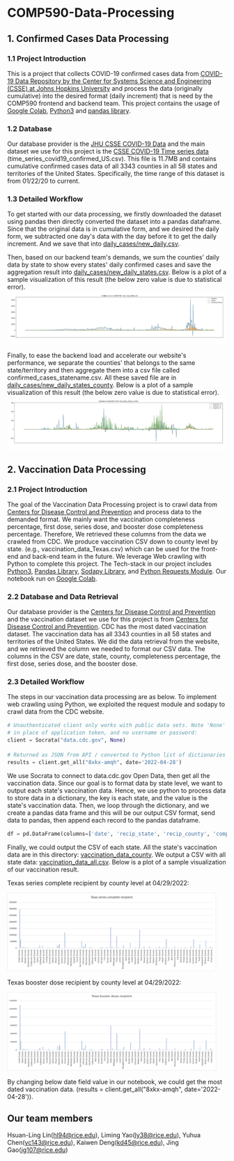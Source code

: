 # COMP590-Data-Processing
## 1. Confirmed Cases Data Processing
### 1.1 Project Introduction
This is a project that collects COVID-19 confirmed cases data from [COVID-19 Data Repository by the Center for Systems Science and Engineering (CSSE) at Johns Hopkins University](https://github.com/CSSEGISandData/COVID-19) 
and process the data (originally cumulative) into the desired format (daily increment) 
that is need by the COMP590 frontend and backend team. This project contains the usage of 
[Google Colab](https://colab.research.google.com/), [Python3](https://www.python.org/) 
and [pandas library](https://pandas.pydata.org/).

### 1.2 Database
Our database provider is the [JHU CSSE COVID-19 Data](https://github.com/CSSEGISandData/COVID-19) 
and the main dataset we use for this project is the [CSSE COVID-19 Time series data](https://github.com/CSSEGISandData/COVID-19/blob/master/csse_covid_19_data/csse_covid_19_time_series/time_series_covid19_confirmed_US.csv)
(time_series_covid19_confirmed_US.csv). This file is 11.7MB and contains cumulative confirmed 
cases data of all 3343 counties in all 58 states and territories of the United States. Specifically, 
the time range of this dataset is from 01/22/20 to current.

### 1.3 Detailed Workflow
To get started with our data processing, we firstly downloaded the dataset using pandas then directly 
converted the dataset into a pandas dataframe. Since that the original data is in cumulative form, and we 
desired the daily form, we subtracted one day's data with the day before it to get the daily increment. 
And we save that into [daily_cases/new_daily.csv](https://github.com/NUMBKV/COMP590-Data-Processing/blob/2f3621c39b0d5599fa7ba75eee4e8fb67c5e4a4d/daily_cases/new_daily_all.csv).

Then, based on our backend team's demands, we sum the counties' daily data by state to show every states' daily 
confirmed cases and save the aggregation result into [daily_cases/new_daily_states.csv](https://github.com/NUMBKV/COMP590-Data-Processing/blob/2f3621c39b0d5599fa7ba75eee4e8fb67c5e4a4d/daily_cases/new_daily_states.csv). 
Below is a plot of a sample visualization of this result (the below zero value is due to statistical error).
![Samples visualization from new_daily_states.csv](daily_cases/state.jpeg)

Finally, to ease the backend load and accelerate our website's performance, we separate the counties' that belongs to the same state/territory and then 
aggregate them into a csv file called confirmed_cases_statename.csv. 
All these saved file are in [daily_cases/new_daily_states_county](https://github.com/NUMBKV/COMP590-Data-Processing/blob/2f3621c39b0d5599fa7ba75eee4e8fb67c5e4a4d/daily_cases/new_daily_states_county).
Below is a plot of a sample visualization of this result (the below zero value is due to statistical error).
![Samples visualization from new_daily_states_county](daily_cases/county.jpeg)

## 2. Vaccination Data Processing
### 2.1 Project Introduction
The goal of the Vaccination Data Processing project is to crawl data from [Centers for Disease Control and Prevention](https://www.cdc.gov/)
and process data to the demanded format.
We mainly want the vaccination completeness percentage, first dose, series dose,
and booster dose completeness percentage. Therefore, We retrieved these columns from the data we crawled from CDC.
We produce vaccination CSV down to county level by state. (e.g., vaccination_data_Texas.csv) which can be used for the front-end and back-end team in the future. We leverage Web crawling with Python to complete this project.
The Tech-stack in our project includes [Python3](https://www.python.org/), [Pandas Library](https://pandas.pydata.org/),
[Sodapy Library](https://pypi.org/project/sodapy/0.1.4/), and [Python Requests Module](https://docs.python-requests.org/).
Our notebook run on [Google Colab](https://colab.research.google.com/).


### 2.2 Database and Data Retrieval
Our database provider is the [Centers for Disease Control and Prevention](https://www.cdc.gov/)
and the vaccination dataset we use for this project is from [Centers for Disease Control and Prevention](https://data.cdc.gov/Vaccinations/COVID-19-Vaccinations-in-the-United-States-County/8xkx-amqh).
CDC has the most dated vaccination dataset. The vaccination data has all 3343 counties in all 58 states and territories of the United States.
We did the data retrieval from the website, and we retrieved the column we needed to format our CSV data.
The columns in the CSV are date, state, county, completeness percentage, the first dose, series dose, and the booster dose.


### 2.3 Detailed Workflow
The steps in our vaccination data processing are as below. To implement web crawling using Python, 
we exploited the request module and sodapy to crawl data from the CDC website.
```python
# Unauthenticated client only works with public data sets. Note 'None'
# in place of application token, and no username or password:
client = Socrata("data.cdc.gov", None)

# Returned as JSON from API / converted to Python list of dictionaries by sodapy.
results = client.get_all("8xkx-amqh", date='2022-04-28')
```
We use Socrata to connect to data.cdc.gov Open Data, then get all the vaccination data.
Since our goal is to format data by state level, we want to output each state's vaccination data.
Hence, we use python to process data to store data in a dictionary, the key is each state, and the value is the state's vaccination data.
Then, we loop through the dictionary, and we create a pandas data frame and
this will be our output CSV format, send data to pandas,
then append each record to the pandas dataframe.
```python
df = pd.DataFrame(columns=['date', 'recip_state', 'recip_county', 'completeness_pct', 'administered_dose1_recip', 'series_complete_yes', 'booster_doses'])
```
Finally, we could output the CSV of each state. All the state's vaccination data are in this directory:
[vaccination_data_county](https://github.com/NUMBKV/COMP590-Data-Processing/tree/main/vaccination/vaccination_data_county).
We output a CSV with all state data: [vaccination_data_all.csv](https://github.com/NUMBKV/COMP590-Data-Processing/blob/main/vaccination/vaccination_data_all.csv).
Below is a plot of a sample visualization of our vaccination result.

Texas series complete recipient by county level at 04/29/2022:

<img src="vaccination/Texas_series_complete_recipient.jpg" width="480" height="180" />

Texas booster dose recipient by county level at 04/29/2022:

<img src="vaccination/Texas_booster_dose_recipient.jpg" width="480" height="180" />

By changing below date field value in our notebook, we could get the most dated vaccination data.
(results = client.get_all("8xkx-amqh", date='2022-04-28')).

## Our team members
Hsuan-Ling Lin([hl94@rice.edu](mailto:hl94@rice.edu)), Liming Yao([ly38@rice.edu](mailto:ly38@rice.edu)), Yuhua Chen([yc143@rice.edu](mailto:yc143@rice.edu)), Kaiwen Deng([kd45@rice.edu](mailto:kd45@rice.edu)), Jing Gao([jg107@rice.edu](mailto:jg107@rice.edu))
